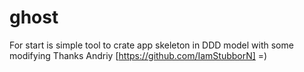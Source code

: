# ghost

For start is simple tool to crate app skeleton in DDD model with some modifying
Thanks Andriy [https://github.com/IamStubborN] =)
